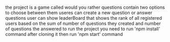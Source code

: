 the project is a game called would you rather 
questions contain two options to choose between them
useres can create a new question or answer questions 
user can show leaderBoard that shows the rank of all registered users based on the sum of number of questions they created and number of questions the answered 
to run the project you need to run 'npm install' command after cloning it 
then run 'npm start' command
